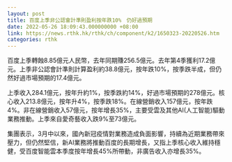```yaml
---
layout: post
title: 百度上季非公認會計準則盈利按年跌10%　仍好過預期
date: 2022-05-26 18:09:43.000000000 +08:00
link: https://news.rthk.hk/rthk/ch/component/k2/1650323-20220526.htm
categories: rthk
---
```


百度上季轉蝕8.85億元人民幣，去年同期賺256.5億元。去年第4季獲利17.2億元。上季非公認會計準則計算盈利約38.8億元，按年跌10%，按季跌半成，但仍然好過市場預期的17.4億元。

上季收入284.1億元，按年升約1%，按季跌約14%，好過市場預期的278億元。核心收入213.8億元，按年升4%，按季跌18%。在線營銷收入157億元，按年跌4%。非在線營銷收入57億元，按年增長35%，主要受雲及其他AI(人工智能)驅動業務推動。上季來自愛奇藝收入跌9%至73億元。

集團表示，3月中以來，國內新冠疫情對業務造成負面影響，持續為近期業務帶來壓力，但仍然堅信，新AI業務將推動百度的長期增長，又指上季核心收入維持穩健，受百度智能雲本季度按年增長45%所帶動，非廣告收入亦增長35%。
